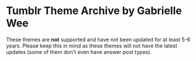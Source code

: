 Tumblr Theme Archive by Gabrielle Wee
======

These themes are **not** supported and have not been updated for at least 5-6 years. Please keep this in mind as these themes will not have the latest updates (some of them don't even have answer post types).
